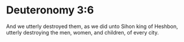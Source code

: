# Deuteronomy 3:6

And we utterly destroyed them, as we did unto Sihon king of Heshbon, utterly destroying the men, women, and children, of every city.